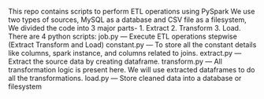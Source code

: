 This repo contains scripts to perform ETL operations using PySpark
We use two types of sources, MySQL as a database and CSV file as a filesystem, We divided the code into 3 major parts- 1. Extract 2. Transform 3. Load.
There are 4 python scripts:
job.py — Execute ETL operations stepwise (Extract Transform and Load)
constant.py — To store all the constant details like columns, spark instance, and columns related to joins.
extract.py — Extract the source data by creating dataframe.
transform.py — All transformation logic is present here. We will use extracted dataframes to do all the transformations.
load.py — Store cleaned data into a database or filesystem
